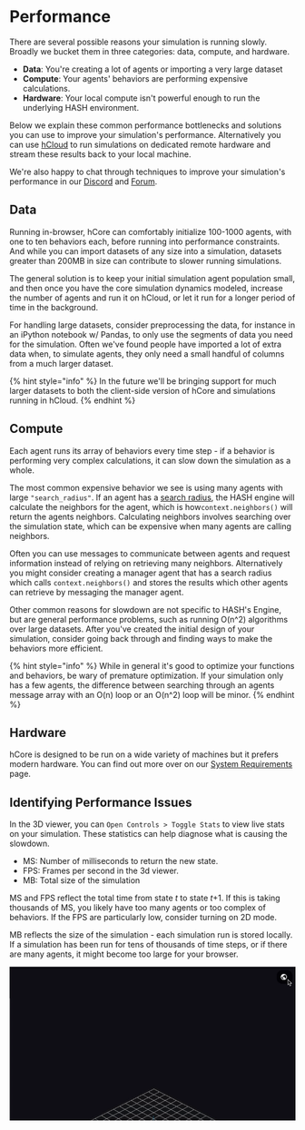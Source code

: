 # Performance

There are several possible reasons your simulation is running slowly. Broadly we bucket them in three categories: data, compute, and hardware.

* **Data**: You're creating a lot of agents or importing a very large dataset
* **Compute**: Your agents' behaviors are performing expensive calculations.
* **Hardware**: Your local compute isn't powerful enough to run the underlying HASH environment.

Below we explain these common performance bottlenecks and solutions you can use to improve your simulation's performance. Alternatively you can use [hCloud](../creating-simulations/h.cloud.md) to run simulations on dedicated remote hardware and stream these results back to your local machine.

We're also happy to chat through techniques to improve your simulation's performance in our [Discord](https://discord.gg/S3GfQaDbrM) and [Forum](https://community.hash.ai/).

## Data

Running in-browser, hCore can comfortably initialize 100-1000 agents, with one to ten behaviors each, before running into performance constraints. And while you can import datasets of any size into a simulation, datasets greater than 200MB in size can contribute to slower running simulations.

The general solution is to keep your initial simulation agent population small, and then once you have the core simulation dynamics modeled, increase the number of agents and run it on hCloud, or let it run for a longer period of time in the background.

For handling large datasets, consider preprocessing the data, for instance in an iPython notebook w/ Pandas, to only use the segments of data you need for the simulation. Often we've found people have imported a lot of extra data when, to simulate agents, they only need a small handful of columns from a much larger dataset.

{% hint style="info" %}
In the future we'll be bringing support for much larger datasets to both the client-side version of hCore and simulations running in hCloud.
{% endhint %}

## Compute

Each agent runs its array of behaviors every time step - if a behavior is performing very complex calculations, it can slow down the simulation as a whole.

The most common expensive behavior we see is using many agents with large `"search_radius"`. If an agent has a [search radius](../creating-simulations/anatomy-of-an-agent/context.md#neighbors), the HASH engine will calculate the neighbors for the agent, which is how`context.neighbors()` will return the agents neighbors. Calculating neighbors involves searching over the simulation state, which can be expensive when many agents are calling neighbors. 

Often you can use messages to communicate between agents and request information instead of relying on retrieving many neighbors. Alternatively you might consider creating a manager agent that has a search radius which calls `context.neighbors()` and stores the results which other agents can retrieve by messaging the manager agent.

Other common reasons for slowdown are not specific to HASH's Engine, but are general performance problems, such as running O\(n^2\) algorithms over large datasets. After you've created the initial design of your simulation, consider going back through and finding ways to make the behaviors more efficient.

{% hint style="info" %}
While in general it's good to optimize your functions and behaviors, be wary of premature optimization. If your simulation only has a few agents, the difference between searching through an agents message array with an O\(n\) loop or an O\(n^2\) loop will be minor.
{% endhint %}

## Hardware

hCore is designed to be run on a wide variety of machines but it prefers modern hardware. You can find out more over on our [System Requirements](https://docs.hash.ai/core/extra/specs-requirements) page.

## Identifying Performance Issues

In the 3D viewer, you can `Open Controls > Toggle Stats` to view live stats on your simulation. These statistics can help diagnose what is causing the slowdown.

* MS: Number of milliseconds to return the new state.
* FPS: Frames per second in the 3d viewer.
* MB: Total size of the simulation

MS and FPS reflect the total time from state _t_ to state _t_+1. If this is taking thousands of MS, you likely have too many agents or too complex of behaviors. If the FPS are particularly low, consider turning on 2D mode.

MB reflects the size of the simulation - each simulation run is stored locally. If a simulation has been run for tens of thousands of time steps, or if there are many agents, it might become too large for your browser.

![Stats window for debugging](../.gitbook/assets/kapture-2020-12-17-at-10.26.05.gif)

